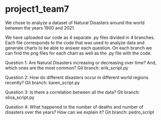 # project1_team7
We chose to analyze a dataset of Natural Disasters around the world between the years 1900 and 2021.

We have uploaded our code as 4 separate .py files divided in 4 branches. Each file corresponds to the code that was used to analyze data and generate charts to be able to answer each question. On each branch we can find the png files for each chart as well as the .py file with the code.

Question 1: Are Natural Disasters increasing or  decreasing over time? And, which ones are the most common? Git branch: erik_script.py

Question 2: How do different disasters occur in different world regions recently? Git branch: karen_script.py

Question 3: Is there a correlation between all the data? Git branch: oliva_script.py

Question 4: What happened to the number of deaths and number of disasters over the years? How can we explain it? Git branch: pedro_script
